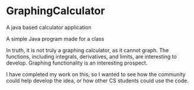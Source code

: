 # GraphingCalculator
A java based calculator application

A simple Java program made for a class

In truth, it is not truly a graphing calculator, as it cannot graph. 
The functions, including integrals, derivatives, and limits, are interesting to develop.
Graphing functionality is an interesting prospect. 

I have completed my work on this, so I wanted to see how the community could help develop the idea,
or how other CS students could use the code.
